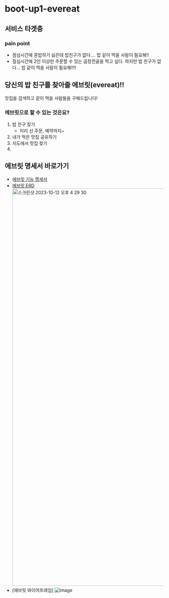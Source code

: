 # boot-up1-evereat

## 서비스 타겟층
### pain point
- 점심시간에 혼밥하기 싫은데 밥친구가 없다.... 밥 같이 먹을 사람이 필요해!!
- 점심시간에 2인 이상만 주문할 수 있는 곱창전골을 먹고 싶다. 하지만 밥 친구가 없다... 밥 같이 먹을 사람이 필요해!!!!

## 당신의 밥 친구를 찾아줄 에브릿(evereat)!!
맛집을 검색하고 같이 먹을 사람들을 구해드립니다!

### 에브릿으로 할 수 있는 것은요?
1. 밥 친구 찾기
    - 미리 선 주문, 예약까지~
2. 내가 먹은 맛집 공유하기
3. 지도에서 맛집 찾기
4. 

## 에브릿 명세서 바로가기
- [에브릿 기능 명세서](https://www.notion.so/20f9ae76c4114619901e706a2ae0c945?pvs=4)
- [에브릿 ERD](https://www.erdcloud.com/d/zQukBDYhbdcHZyPSw)
      <img width="1260" alt="스크린샷 2023-10-12 오후 4 29 30" src="https://github.com/Kernel360/boot-up1-evereat/assets/68376744/4f3f5ec7-48df-4776-9429-92ef6cab0681">
- [에브릿 와이어프레임]
      ![image](https://github.com/Kernel360/boot-up1-evereat/assets/68376744/86f14b3b-c2ab-4681-8894-be252f48d4cf)



